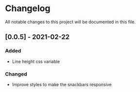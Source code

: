 # Changelog
All notable changes to this project will be documented in this file.

## [0.0.5] - 2021-02-22
### Added
- Line height css variable

### Changed
- Improve styles to make the snackbars responsive
